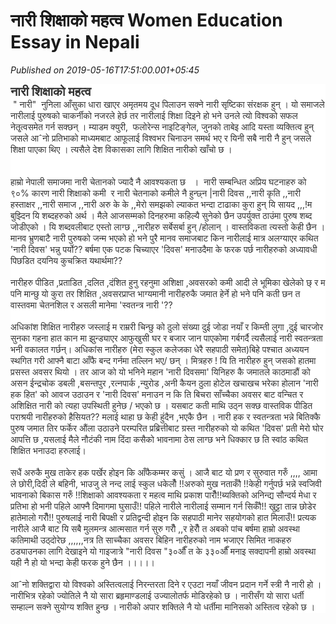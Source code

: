 # नारी शिक्षाको महत्व Women Education Essay in Nepali

*Published on 2019-05-16T17:51:00.001+05:45*

<div class="article-header" style="background-color: white; display: table; font-family: "Helvetica Neue Light", HelveticaNeue-Light, "Helvetica Neue", Helvetica, Arial, sans-serif; font-size: 14px; margin: 0px; outline: none; padding: 0px; text-align: center; width: 750px;">
<h1 class="title entry-title" itemprop="name" style="color: #333333; display: table-cell; font-size: 20px; margin: 0px; padding: 0px 40px 0px 0px; position: relative; vertical-align: middle; width: 710px;">
<a data-id="3915223409529401943" data-item-type="post" href="http://toolovelynepal.blogspot.com/2012/11/blog-post_19.html" itemprop="url" rel="bookmark" style="color: #333333; outline: none; text-decoration-line: none; transition: color 0.3s ease 0s;">नारी शिक्षाको महत्व</a></h1>
</div>
<div class="article-content entry-content" itemprop="articleBody" style="background-color: white; clear: both; color: #333333; font-family: "Helvetica Neue Light", HelveticaNeue-Light, "Helvetica Neue", Helvetica, Arial, sans-serif; font-size: 14px; line-height: 1.4; margin: 10px auto 5px; outline: none; padding: 0px; text-align: justify;">
<div dir="ltr" style="margin: 0px; outline: none; padding: 0px; text-align: left;" trbidi="on">
 " नारी"  नुनिला आँसुका धारा खाएर अमृतमय दूध पिलाउन सक्ने नारी सृष्टिका संरक्षक हुन् । यो समाजले नारीलाई पुरुषको चाकर्नीको नजरले हेर्छ तर नारीलाई शिक्षा दिइने हो भने उनले त्यो विश्वको सफल नेतृ्त्वसमेत गर्न सक्छन् । म्याडम क्युरी,  फलोरेन्स नाइटिङ्गेल, जुनको ताबेइ आदि यस्ता व्यक्तित्व हुन् जसले आˆनो प्रतिभाको माध्यमबाट आफूलाई विश्वभर चिनाउन समर्थ भए र यिनी सबै नारी नै हुन् जसले शिक्षा पाएका थिए । त्यसैले देश विकासका लागि शिक्षित नारीको खाँचो छ ।<br />
<br />
<br />
हाम्रो नेपाली समाजमा नारी चेतानको ज्यादै नै आवश्यकता छ   ।  नारी सम्बन्धित अप्रिय घटनाहरु को ९०% कारण नारी शिक्षाको कमी  र नारी चेतनाको कमीले नै हुन्छ्न |नारी दिवस ,,नारी कृति ,,नारी हस्ताक्षर ,,नारी समाज ,,नारी अरु के के ,,मेरो समझको ल्याकत भन्दा टाढाका कुरा हुन् यि सायद ,,,!म बुझ्दिन यि शब्दहरुको अर्थ । मैले आजसम्मको दिनहरुमा कहिल्यै सुनेको छैन उपर्युक्त ठाउंमा पुरुष शब्द जोडीएको । यि शब्दवलीबाट एस्तो लाग्छ ,,नारीहरु सर्बेसर्बा हुन् /होलान् । वास्तविकता त्यस्तो केही छैन । मानव भ्रुणबाटै नारी पुरुषको जन्म भएको हो भने पुरै मानव समाजबाट किन नारीलाई मात्र अलग्याएर कथित 'नारी दिवस' भन्नु पर्यो?? बर्षमा एक पटक चिच्याएर 'दिवस' मनाउदैमा के फरक पर्छ नारीहरुको अध्यावधी पिछडित दयनिय कुचक्रित यथार्थमा??<br />
<br />
नारीहरु पीडित ,प्रताडित ,दलित ,दंशित हुनु रहनुमा अशिक्षा ,अवसरको कमी आदी ले भूमिका खेलेको छ् र म पनि मान्छु यो कुरा तर शिक्षित ,अवसरप्राप्त भाग्यमानी नारीहरुकै जमात हेर्ने हो भने पनि कती छन त वास्तवमा चेतनशिल र असली मानेमा 'स्वतन्त्र नारी '??<br />
<br />
अधिकांश शिक्षित नारीहरु जस्लाई म राम्ररी चिन्छु को ठुलो संख्या दुई जोडा नयाँ र किम्ती लुगा ,दुई चारजोर सुनका गहना हात कान मा झुन्ड्याएर आफुखुसी घर र बजार जान पाएकोमा गर्बगर्दै त्यसैलाई नारी स्वतन्त्रता भनी वकालत गर्छन्। अधिकांस नारीहरु (मेरा स्कुल कलेजका धेरै सहपाठी समेत)बिहे पश्चात अध्ययन स्थगित गरी आफ्नै बाटा आँफै बन्द गर्नमा तल्लिन भए/ छन् । मित्रहरु ! यि ति नारीहरु हुन् जसको हातमा प्रसस्त अवसर थियो । तर आज को यो भनिने महान 'नारी दिवसमा' यिनिहरु कै जमातले काठमाडौं को असन ईन्द्रचोक डबली ,बसन्तपुर ,रत्नपार्क ,न्युरोड ,अनी कैयन ठुला होटेल खचाखच भरेका होलान 'नारी हक हित' को आवज उठाउन र 'नारी दिवस' मनाउन न कि ति बिचरा साँच्चैका अवसर बाट वन्चित र अशिक्षित नारी को त्यहा उपस्थिती हुनेछ / भएको छ । यसबाट कती माथि उठ्न सक्छ वास्तविक पीडित पराश्रयी नारीहरुको हैसियत?? मलाई थाहा छ केही हुंदैन ,भएकै छैन । नारी हक र स्वतन्त्रता भन्ने बितिक्कै पुरुष जमात तिर फर्केर औंला उठाउने परम्परित प्रब्रित्तीबाट ग्रस्त नारीहरुको यो कथित 'दिवस' प्रती मेरो घोर आपत्ति छ ,यसलाई मैले नौटंकी नाम दिंदा कसैको भावनामा ठेस लाग्छ भने धिक्कार छ ति स्वांठ कथित शिक्षित भनाउदा हरुलाई।<br />
<br />
सधैं अरुकै मुख ताकेर हक पर्खेर होइन कि आँफैकम्मर कसुं । आजै बाट यो प्रण र सुरुवात गरुँ ,,,, आमा ले छोरी,दिदी ले बहिनी, भाउजु ले नन्द लाई स्कुल धकेलौँ !!अरुको मुख नताकौँ !!केही गर्नुपर्छ भन्ने स्वजिवी भावनाको बिकास गरुँ !!शिक्षाको आवश्यकता र महत्व माथि प्रकाश पारौँ!!ब्यक्तिको अनिन्द्य सौन्दर्य मेधा र प्रतिभा हो भनी पहिले आफ्नै दिमागमा घुसाउँ!! पहिले नारीले नारीलाई सम्मान गर्न सिकौँ!! खुट्टा तान्न छोडेर हातेमालो गरौँ!! पुरुषलाई नारी बिपक्षी र प्रतिद्वन्दी होइन कि सहपाठी मानेर सहयोगको हात मिलाउँ!! प्रत्यक नारीले आजै बाट यि सबै मुलमन्त्र आत्मसात गर्न सुरु गरौँ ,,र हेरौँ त अबको पांच बर्षमा हाम्रो अवस्था कतिमाथी उठ्दोरेछ ,,,,,,नत्र ति साच्चैका अवसर बिहिन नारीहरुको नाम भजाएर सिमित नाकहरु ठड्याउनका लागि देखाइने यो गाइजात्रे "नारी दिवस "३०औँ त के ३३०औँ मनाइ सक्दापनी हाम्रो अवस्था यही नै हो यो भन्दा केही फरक हुने छैन ।।।।।<br />
<br />
आˆनो शक्तिद्वारा यो विश्वको अस्तित्वलाई निरन्तरता दिने र एउटा नयाँ जीवन प्रदान गर्ने स्त्री नै नारी हो । नारीभित्र रहेको ज्योतिले नै यो सारा ब्रहृमाण्डलाई उज्यालोतर्फ मोडिरहेको छ । नारीसँग यो सारा धर्ती सम्हाल्न सक्ने सुयोग्य शक्ति हु्न्छ । नारीको अपार शक्तिले नै यो धर्तीमा मानिसको अस्तित्व रहेको छ ।</div>
</div>
